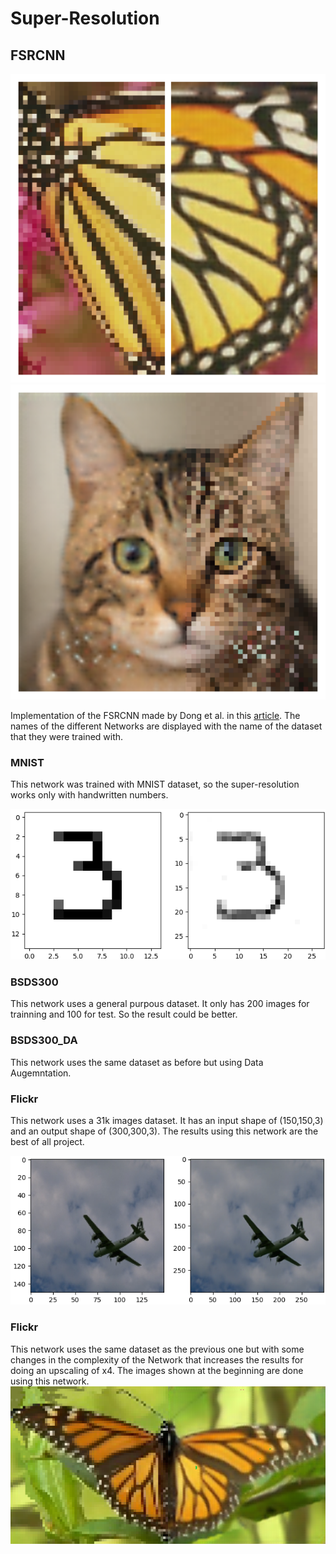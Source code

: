 # Super-Resolution
## FSRCNN
![alt text](https://github.com/marccasals98/Super-Resolution/blob/main/results/RESULTS_ART/result_bar2.png)
![alt text](https://github.com/marccasals98/Super-Resolution/blob/main/results/RESULTS_ART/gat.png)

Implementation of the FSRCNN made by Dong et al. in this [article](https://arxiv.org/pdf/1608.00367.pdf). The names of the different Networks are displayed with the name of the dataset that they were trained with.

### MNIST

This network was trained with MNIST dataset, so the super-resolution works only with handwritten numbers.

![alt text](https://github.com/marccasals98/Super-Resolution/blob/main/results/MNIST/figura_3.png)

### BSDS300

This network uses a general purpous dataset. It only has 200 images for trainning and 100 for test. So the result could be better.

### BSDS300_DA

This network uses the same dataset as before but using Data Augemntation.

### Flickr 

This network uses a 31k images dataset. It has an input shape of (150,150,3) and an output shape of (300,300,3).
The results using this network are the best of all project.

![alt text](https://github.com/marccasals98/Super-Resolution/blob/main/results/FLICKR/avio_final.png)

### Flickr

This network uses the same dataset as the previous one but with some changes in the complexity of the Network that increases the results for doing an upscaling of x4.
The images shown at the beginning are done using this network.
![alt text](https://github.com/marccasals98/Super-Resolution/blob/main/results/RESULTS_ART/papallona2.png)